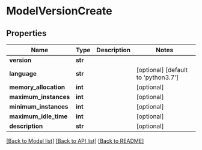 # ModelVersionCreate

## Properties
Name | Type | Description | Notes
------------ | ------------- | ------------- | -------------
**version** | **str** |  | 
**language** | **str** |  | [optional] [default to 'python3.7']
**memory_allocation** | **int** |  | [optional] 
**maximum_instances** | **int** |  | [optional] 
**minimum_instances** | **int** |  | [optional] 
**maximum_idle_time** | **int** |  | [optional] 
**description** | **str** |  | [optional] 

[[Back to Model list]](../README.md#documentation-for-models) [[Back to API list]](../README.md#documentation-for-api-endpoints) [[Back to README]](../README.md)


